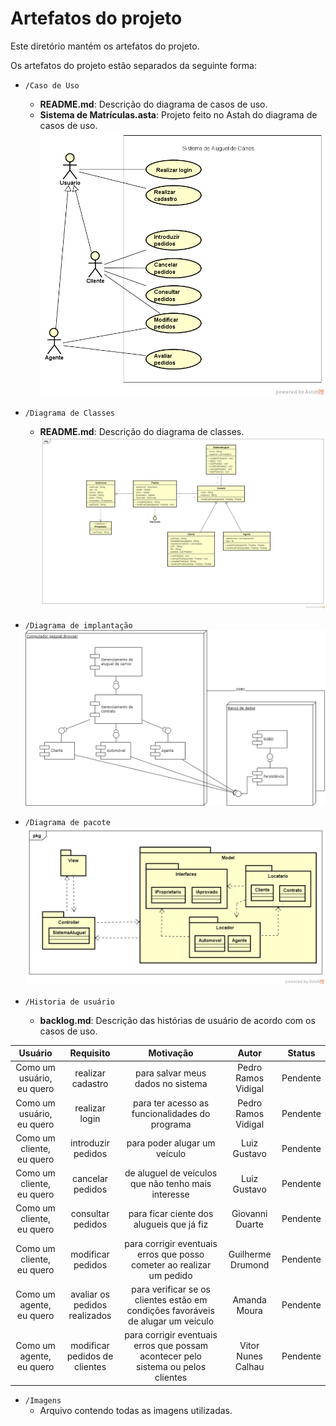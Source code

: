 # Artefatos do projeto

Este diretório mantém os artefatos do projeto. 


Os artefatos do projeto estão separados da seguinte forma:
* `/Caso de Uso`
	* **README.md**: Descrição do diagrama de casos de uso.
	* **Sistema de Matrículas.asta**: Projeto feito no Astah do diagrama de casos de uso.
   ![Caso de uso inicial](Imagens/DiagramaDeCasoDeUso.png)

* `/Diagrama de Classes`
	* **README.md**: Descrição do diagrama de classes.
   ![UML - Diagrama de classes](Imagens/DiagramaDeClasse.png)

* `/Diagrama de implantação`
   ![UML - Diagrama de implantacao](Imagens/implantacao.png)

* `/Diagrama de pacote`
   ![UML - Diagrama de pacotes](Imagens/DigramaDePacote.png)

* `/Historia de usuário`
	* **backlog.md**: Descrição das histórias de usuário de acordo com os casos de uso.
 
| Usuário      | Requisito | Motivação     |Autor     |Status     |
| :----:        |    :----:   |          :----: |           :----: |            :----: |
| Como um usuário, eu quero | realizar cadastro | para salvar meus dados no sistema | Pedro Ramos Vidigal | Pendente |
| Como um usuário, eu quero | realizar login | para ter acesso as funcionalidades do programa | Pedro Ramos Vidigal | Pendente |
| Como um cliente, eu quero | introduzir pedidos | para poder alugar um veículo | Luiz Gustavo | Pendente |
| Como um cliente, eu quero | cancelar pedidos | de aluguel de veículos que não tenho mais interesse | Luiz Gustavo | Pendente |
| Como um cliente, eu quero | consultar pedidos | para ficar ciente dos alugueis que já fiz | Giovanni Duarte | Pendente |
| Como um cliente, eu quero | modificar pedidos | para corrigir eventuais erros que posso cometer ao realizar um pedido | Guilherme Drumond | Pendente |
| Como um agente, eu quero | avaliar os pedidos realizados | para verificar se os clientes estão em condições favoráveis de alugar um veículo | Amanda Moura | Pendente |
| Como um agente, eu quero | modificar pedidos de clientes | para corrigir eventuais erros que possam acontecer pelo sistema ou pelos clientes | Vitor Nunes Calhau | Pendente |


* `/Imagens`
	* Arquivo contendo todas as imagens utilizadas.
